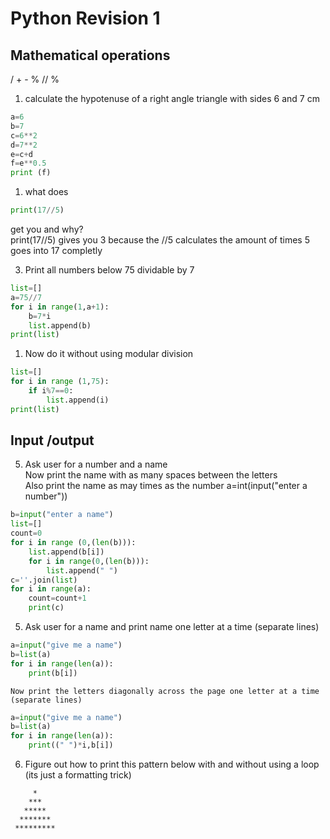 # Python Revision 1
## Mathematical operations  
/ + - % // %
1. calculate the hypotenuse of a right angle triangle with sides 6 and 7 cm
```python
a=6
b=7
c=6**2
d=7**2
e=c+d
f=e**0.5
print (f)
```
1. what does 
```python
print(17//5)
```
get you and why?  
print(17//5) gives you 3 because the //5 calculates the amount of times 5 goes into 17 completly

3. Print all numbers below 75 dividable by 7
```python
list=[]
a=75//7
for i in range(1,a+1):
	b=7*i
	list.append(b)
print(list)
```
1. Now do it without using modular division
```python
list=[]
for i in range (1,75):
	if i%7==0:
		list.append(i)
print(list)
```

## Input /output
5. Ask user for a number and a name  
    Now print the name with as many spaces between the letters  
    Also print the name as may times as the number
    a=int(input("enter a number"))
```python
b=input("enter a name")
list=[]
count=0
for i in range (0,(len(b))):
	list.append(b[i])
	for i in range(0,(len(b))):
		list.append(" ")
c=''.join(list)
for i in range(a):
	count=count+1
	print(c)
```
	
5. Ask user for a name and print name one letter at a time (separate lines)  
```python
a=input("give me a name")
b=list(a)
for i in range(len(a)):
	print(b[i])
```
	Now print the letters diagonally across the page one letter at a time (separate lines)
```python
a=input("give me a name")
b=list(a)
for i in range(len(a)):
	print((" ")*i,b[i])
```


6. Figure out how to print this pattern below with and without using a loop (its just a formatting trick)  
```
     *
    ***
   *****
  *******
 *********
```

